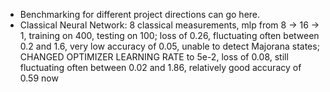  - Benchmarking for different project directions can go here.
 - Classical Neural Network: 8 classical measurements, mlp from 8 -> 16 -> 1, training on 400, testing on 100; loss of 0.26, fluctuating often between 0.2 and 1.6, very low accuracy of 0.05, unable to detect Majorana states; CHANGED OPTIMIZER LEARNING RATE to 5e-2, loss of 0.08, still fluctuating often between 0.02 and 1.86, relatively good accuracy of 0.59 now
